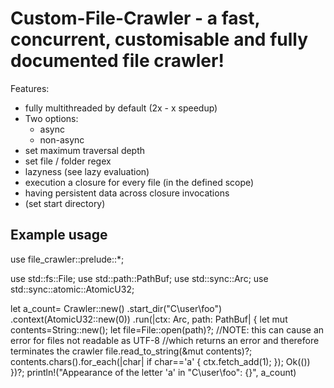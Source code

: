 # Custom-File-Crawler - a fast, concurrent, customisable and fully documented file crawler!
Features:
- fully multithreaded by default (2x - x speedup)
- Two options:
  - async
  - non-async
- set maximum traversal depth
- set file / folder regex
- lazyness (see lazy evaluation)
- execution a closure for every file (in the defined scope)
- having persistent data across closure invocations
- (set start directory)

## Example usage
 use file_crawler::prelude::*;

 use std::fs::File;
 use std::path::PathBuf;
 use std::sync::Arc;
 use std::sync::atomic::AtomicU32;

 let a_count=
 Crawler::new()
    .start_dir("C\\user\\foo")
    .context(AtomicU32::new(0))
    .run(|ctx: Arc<AtomicU32>, path: PathBuf| {
        let mut contents=String::new();
        let file=File::open(path)?;
        //NOTE: this can cause an error for files not readable as UTF-8
        //which returns an error and therefore terminates the crawler
        file.read_to_string(&mut contents)?;
        contents.chars().for_each(|char| if char=='a' { ctx.fetch_add(1); });
        Ok(())
    })?;
 println!("Appearance of the letter 'a' in \"C\\user\\foo\": {}", a_count)
